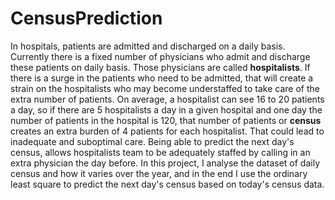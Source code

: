 # CensusPrediction
In hospitals, patients are admitted and discharged on a daily basis. Currently there is a fixed number of physicians who admit and
discharge these patients on daily basis. Those physicians are called **hospitalists**.
If there is a surge in the patients who need to be admitted, that will create a strain on the hospitalists who may become understaffed to take care of the extra number of patients. On average, a hospitalist can see 16 to 20 patients a day, so if there are 5 hospitalists a day in a given hospital and one day the number of patients in the hospital is 120, that number of patients or **census** creates an extra burden of 4 patients for each hospitalist. That could lead to inadequate and suboptimal care.
Being able to predict the next day's census, allows hospitalists team to be adequately staffed by calling in an extra physician the day before.
In this project, I analyse the dataset of daily census and how it varies over the year, and in the end I use the ordinary least square to predict the next day's census based on today's census data.
